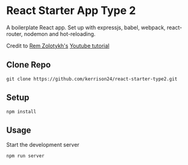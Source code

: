 # React Starter App Type 2
A boilerplate React app.
Set up with expressjs, babel, webpack, react-router, nodemon and hot-reloading.

Credit to [Rem Zolotykh's](https://twitter.com/remzolotykh)
[Youtube tutorial](https://www.youtube.com/playlist?list=PLuNEz8XtB51K-x3bwCC9uNM_cxXaiCcRY)




Clone Repo
---
```
git clone https://github.com/kerrison24/react-starter-type2.git
```


Setup
---

```
npm install
```


Usage
---
Start the development server
```
npm run server
```
